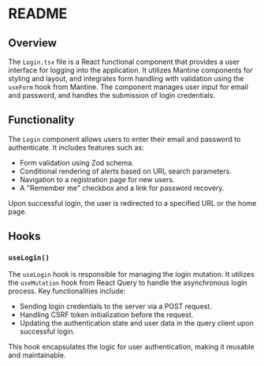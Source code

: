 # README

## Overview

The `Login.tsx` file is a React functional component that provides a user interface for logging into the application. It utilizes Mantine components for styling and layout, and integrates form handling with validation using the `useForm` hook from Mantine. The component manages user input for email and password, and handles the submission of login credentials.

## Functionality

The `Login` component allows users to enter their email and password to authenticate. It includes features such as:

- Form validation using Zod schema.
- Conditional rendering of alerts based on URL search parameters.
- Navigation to a registration page for new users.
- A "Remember me" checkbox and a link for password recovery.

Upon successful login, the user is redirected to a specified URL or the home page.

## Hooks

### `useLogin()`

The `useLogin` hook is responsible for managing the login mutation. It utilizes the `useMutation` hook from React Query to handle the asynchronous login process. Key functionalities include:

- Sending login credentials to the server via a POST request.
- Handling CSRF token initialization before the request.
- Updating the authentication state and user data in the query client upon successful login.

This hook encapsulates the logic for user authentication, making it reusable and maintainable.
